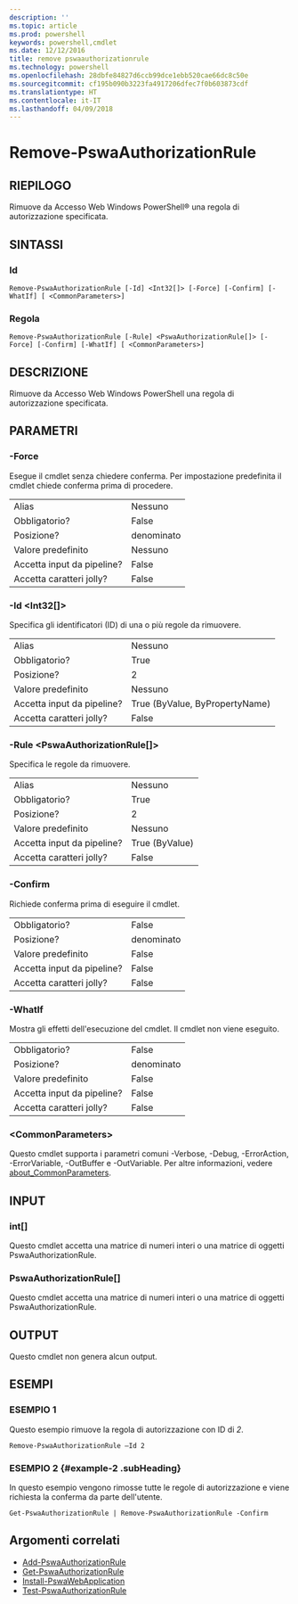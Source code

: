 ```yaml
---
description: ''
ms.topic: article
ms.prod: powershell
keywords: powershell,cmdlet
ms.date: 12/12/2016
title: remove pswaauthorizationrule
ms.technology: powershell
ms.openlocfilehash: 28dbfe84827d6ccb99dce1ebb520cae66dc8c50e
ms.sourcegitcommit: cf195b090b3223fa4917206dfec7f0b603873cdf
ms.translationtype: HT
ms.contentlocale: it-IT
ms.lasthandoff: 04/09/2018
---
```

# <a name="remove-pswaauthorizationrule"></a>Remove-PswaAuthorizationRule

## <a name="synopsis"></a>RIEPILOGO

Rimuove da Accesso Web Windows PowerShell® una regola di autorizzazione specificata.

## <a name="syntax"></a>SINTASSI

### <a name="id"></a>Id
```
Remove-PswaAuthorizationRule [-Id] <Int32[]> [-Force] [-Confirm] [-WhatIf] [ <CommonParameters>]
```

### <a name="rule"></a>Regola
```
Remove-PswaAuthorizationRule [-Rule] <PswaAuthorizationRule[]> [-Force] [-Confirm] [-WhatIf] [ <CommonParameters>]
```

## <a name="description"></a>DESCRIZIONE

Rimuove da Accesso Web Windows PowerShell una regola di autorizzazione specificata.

## <a name="parameters"></a>PARAMETRI

### <a name="-force"></a>-Force

Esegue il cmdlet senza chiedere conferma. Per impostazione predefinita il cmdlet chiede conferma prima di procedere.

|||
|-|-|
| Alias                              | Nessuno                                 |
| Obbligatorio?                            | False                                |
| Posizione?                            | denominato                                |
| Valore predefinito                        | Nessuno                                 |
| Accetta input da pipeline?               | False                                |
| Accetta caratteri jolly?          | False                                |

### <a name="-id-ltint32gt"></a>-Id &lt;Int32\[\]&gt;

Specifica gli identificatori (ID) di una o più regole da rimuovere.

|||
|-|-|
| Alias                              | Nessuno                                 |
| Obbligatorio?                            | True                                 |
| Posizione?                            | 2                                    |
| Valore predefinito                        | Nessuno                                 |
| Accetta input da pipeline?               | True (ByValue, ByPropertyName)       |
| Accetta caratteri jolly?          | False                                |

### <a name="-rule-ltpswaauthorizationrulegt"></a>-Rule &lt;PswaAuthorizationRule\[\]&gt;

Specifica le regole da rimuovere.

|||
|-|-|
| Alias                              | Nessuno                                 |
| Obbligatorio?                            | True                                 |
| Posizione?                            | 2                                    |
| Valore predefinito                        | Nessuno                                 |
| Accetta input da pipeline?               | True (ByValue)                       |
| Accetta caratteri jolly?          | False                                |

### <a name="-confirm"></a>-Confirm

Richiede conferma prima di eseguire il cmdlet.

|||
|-|-|
| Obbligatorio?                            | False                                |
| Posizione?                            | denominato                                |
| Valore predefinito                        | False                                |
| Accetta input da pipeline?               | False                                |
| Accetta caratteri jolly?          | False                                |

### <a name="-whatif"></a>-WhatIf

Mostra gli effetti dell'esecuzione del cmdlet. Il cmdlet non viene eseguito.

|||
|-|-|
| Obbligatorio?                            | False                                |
| Posizione?                            | denominato                                |
| Valore predefinito                        | False                                |
| Accetta input da pipeline?               | False                                |
| Accetta caratteri jolly?          | False                                |

### <a name="ltcommonparametersgt"></a>&lt;CommonParameters&gt;

Questo cmdlet supporta i parametri comuni -Verbose, -Debug, -ErrorAction, -ErrorVariable, -OutBuffer e -OutVariable.
Per altre informazioni, vedere [about_CommonParameters](http://go.microsoft.com/fwlink/p/?LinkID=113216).

## <a name="inputs"></a>INPUT

### <a name="int"></a>int\[\]

Questo cmdlet accetta una matrice di numeri interi o una matrice di oggetti PswaAuthorizationRule.

### <a name="pswaauthorizationrule"></a>PswaAuthorizationRule\[\]

Questo cmdlet accetta una matrice di numeri interi o una matrice di oggetti PswaAuthorizationRule.

## <a name="outputs"></a>OUTPUT

Questo cmdlet non genera alcun output.

## <a name="examples"></a>ESEMPI

### <a name="example-1"></a>ESEMPIO 1

Questo esempio rimuove la regola di autorizzazione con ID di *2*.

```
Remove-PswaAuthorizationRule –Id 2
```

### <a name="example-2-example-2-subheading"></a>ESEMPIO 2 {#example-2 .subHeading}

In questo esempio vengono rimosse tutte le regole di autorizzazione e viene richiesta la conferma da parte dell'utente.

```
Get-PswaAuthorizationRule | Remove-PswaAuthorizationRule -Confirm
```

## <a name="related-topics"></a>Argomenti correlati

- [Add-PswaAuthorizationRule](add-pswaauthorizationrule.md)
- [Get-PswaAuthorizationRule](get-pswaauthorizationrule.md)
- [Install-PswaWebApplication](install-pswawebapplication.md)
- [Test-PswaAuthorizationRule](test-pswaauthorizationrule.md)